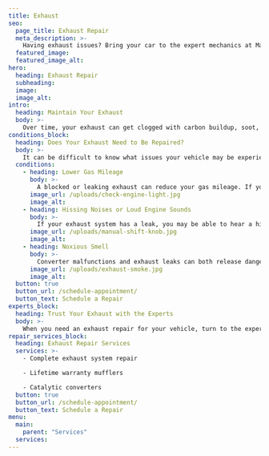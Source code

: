 ```yaml
---
title: Exhaust
seo:
  page_title: Exhaust Repair
  meta_description: >-
    Having exhaust issues? Bring your car to the expert mechanics at Matthews Tire for the best exhaust repair services in Northeast Wisconsin!
  featured_image:
  featured_image_alt:
hero:
  heading: Exhaust Repair
  subheading:
  image:
  image_alt:
intro:
  heading: Maintain Your Exhaust
  body: >-
    Over time, your exhaust can get clogged with carbon buildup, soot, salt and other grime from regular driving. To ensure that your exhaust is clear and working properly, it’s important to bring your vehicle in for an exhaust inspection and cleaning every two years or so. The expert mechanics at Matthews Tire can inspect your exhaust and clean off the grime to get your vehicle back to its best condition.
conditions_block:
  heading: Does Your Exhaust Need to Be Repaired?
  body: >-
    It can be difficult to know what issues your vehicle may be experiencing. You can always count on Matthews Tire to provide comprehensive inspections and diagnoses when your car is acting up. For peace of mind, keep an eye out for these common signs of exhaust problems:
  conditions:
    - heading: Lower Gas Mileage
      body: >-
        A blocked or leaking exhaust can reduce your gas mileage. If you have noticed that your fuel efficiency has noticeably decreased, it may be a sign that it’s time to bring your car in for an exhaust inspection.
      image_url: /uploads/check-engine-light.jpg
      image_alt:
    - heading: Hissing Noises or Loud Engine Sounds
      body: >-
        If your exhaust system has a leak, you may be able to hear a hissing sound when you drive. Other exhaust issues can also cause loud engine sounds that you’ll be able to notice when driving. In either case, these issues can cause damage to your engine and should be addressed immediately.
      image_url: /uploads/manual-shift-knob.jpg
      image_alt:
    - heading: Noxious Smell
      body: >-
        Converter malfunctions and exhaust leaks can both release dangerous gases—like carbon monoxide—while driving. These gases have an extremely strong smell, so if you notice a foul smell while driving, it’s a good indication that you’ll need to stop in for an exhaust repair.
      image_url: /uploads/exhaust-smoke.jpg
      image_alt:
  button: true
  button_url: /schedule-appointment/
  button_text: Schedule a Repair
experts_block:
  heading: Trust Your Exhaust with the Experts
  body: >-
    When you need an exhaust repair for your vehicle, turn to the experts at Matthews Tire. Our ASE master certified technicians have the expertise and dealer-quality tools necessary to run full exhaust system inspections and repairs to get your vehicle back into top shape.
repair_services_block:
  heading: Exhaust Repair Services
  services: >-
    - Complete exhaust system repair

    - Lifetime warranty mufflers

    - Catalytic converters
  button: true
  button_url: /schedule-appointment/
  button_text: Schedule a Repair
menu:
  main:
    parent: "Services"
  services:
---
```


